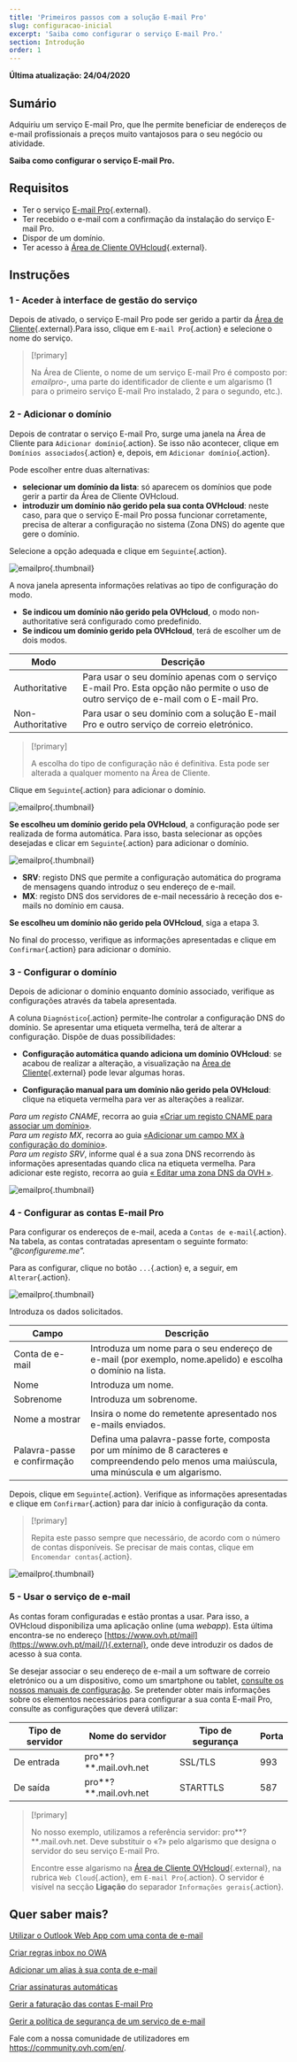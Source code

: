 ```yaml
---
title: 'Primeiros passos com a solução E-mail Pro'
slug: configuracao-inicial
excerpt: 'Saiba como configurar o serviço E-mail Pro.'
section: Introdução
order: 1
---
```


**Última atualização: 24/04/2020**

## Sumário

Adquiriu um serviço E-mail Pro, que lhe permite beneficiar de endereços de e-mail profissionais a preços muito vantajosos para o seu negócio ou atividade.

**Saiba como configurar o serviço E-mail Pro.**

## Requisitos

- Ter o serviço [E-mail Pro](https://www.ovhcloud.com/pt/emails/email-pro/){.external}.
- Ter recebido o e-mail com a confirmação da instalação do serviço E-mail Pro.
- Dispor de um domínio.
- Ter acesso à [Área de Cliente OVHcloud](https://www.ovh.com/auth/?action=gotomanager&from=https://www.ovh.pt/&ovhSubsidiary=pt){.external}.

## Instruções

### 1 - Aceder à interface de gestão do serviço

Depois de ativado, o serviço E-mail Pro pode ser gerido a partir da [Área de Cliente](https://www.ovh.com/auth/?action=gotomanager&from=https://www.ovh.pt/&ovhSubsidiary=pt){.external}.Para isso, clique em `E-mail Pro`{.action} e selecione o nome do serviço.

> [!primary]
>
> Na Área de Cliente, o nome de um serviço E-mail Pro é composto por: *emailpro-*, uma parte do identificador de cliente e um algarismo (1 para o primeiro serviço E-mail Pro instalado, 2 para o segundo, etc.).
>

### 2 - Adicionar o domínio

Depois de contratar o serviço E-mail Pro, surge uma janela na Área de Cliente para `Adicionar domínio`{.action}. Se isso não acontecer, clique em `Domínios associados`{.action} e, depois, em `Adicionar domínio`{.action}.

Pode escolher entre duas alternativas:

- **selecionar um domínio da lista**\: só aparecem os domínios que pode gerir a partir da Área de Cliente OVHcloud.
- **introduzir um domínio não gerido pela sua conta OVHcloud**\: neste caso, para que o serviço E-mail Pro possa funcionar corretamente, precisa de alterar a configuração no sistema (Zona DNS) do agente que gere o domínio.

Selecione a opção adequada e clique em `Seguinte`{.action}.

![emailpro](images/first_config_email_pro_add_domain.png){.thumbnail}

A nova janela apresenta informações relativas ao tipo de configuração do modo.

- **Se indicou um domínio não gerido pela OVHcloud**, o modo non-authoritative será configurado como predefinido.
- **Se indicou um domínio gerido pela OVHcloud**, terá de escolher um de dois modos.

|Modo|Descrição|
|---|---|
|Authoritative|Para usar o seu domínio apenas com o serviço E-mail Pro. Esta opção não permite o uso de outro serviço de e-mail com o E-mail Pro.|
|Non-Authoritative|Para usar o seu domínio com a solução E-mail Pro e outro serviço de correio eletrónico.| 

> [!primary]
>
> A escolha do tipo de configuração não é definitiva. Esta pode ser alterada a qualquer momento na Área de Cliente.
>

Clique em `Seguinte`{.action} para adicionar o domínio.

![emailpro](images/first_config_email_pro_add_domain_step2.png){.thumbnail}

**Se escolheu um domínio gerido pela OVHcloud**, a configuração pode ser realizada de forma automática. Para isso, basta selecionar as opções desejadas e clicar em `Seguinte`{.action} para adicionar o domínio.

![emailpro](images/first_config_email_pro_add_domain_step3.png){.thumbnail}

- **SRV**: registo DNS que permite a configuração automática do programa de mensagens quando introduz o seu endereço de e-mail.
- **MX**: registo DNS dos servidores de e-mail necessário à receção dos e-mails no domínio em causa.

**Se escolheu um domínio não gerido pela OVHcloud**, siga a etapa 3.

No final do processo, verifique as informações apresentadas e clique em `Confirmar`{.action} para adicionar o domínio.

### 3 - Configurar o domínio

Depois de adicionar o domínio enquanto domínio associado, verifique as configurações através da tabela apresentada.

A coluna `Diagnóstico`{.action} permite-lhe controlar a configuração DNS do domínio. Se apresentar uma etiqueta vermelha, terá de alterar a configuração. Dispõe de duas possibilidades:

- **Configuração automática quando adiciona um domínio OVHcloud**: se acabou de realizar a alteração, a visualização na [Área de Cliente](https://www.ovh.com/auth/?action=gotomanager&from=https://www.ovh.pt/&ovhSubsidiary=pt){.external} pode levar algumas horas.

- **Configuração manual para um domínio não gerido pela OVHcloud**: clique na etiqueta vermelha para ver as alterações a realizar.

 *Para um registo CNAME*, recorra ao guia [«Criar um registo CNAME para associar um domínio»](../../microsoft-collaborative-solutions/exchange_20132016_adicionar_um_campo_do_tipo_cname/). 
<br> *Para um registo MX*, recorra ao guia [«Adicionar um campo MX à configuração do domínio»](../../domains/e-mail-partilhado-manual-de-configuracao-mx-com-zona-dns-ovh/). 
<br> *Para um registo SRV*, informe qual é a sua zona DNS recorrendo às informações apresentadas quando clica na etiqueta vermelha. Para adicionar este registo, recorra ao guia [« Editar uma zona DNS da OVH »](../../domains/alojamento_partilhado_como_editar_a_minha_zona_dns/).

![emailpro](images/first_config_email_pro_configure_domain_update.png){.thumbnail}

### 4 - Configurar as contas E-mail Pro

Para configurar os endereços de e-mail, aceda a `Contas de e-mail`{.action}. Na tabela, as contas contratadas apresentam o seguinte formato: “*@configureme.me*”.

Para as configurar, clique no botão `...`{.action} e, a seguir, em `Alterar`{.action}.

![emailpro](images/first_config_email_pro_configure_email_accounts.png){.thumbnail}

Introduza os dados solicitados.

|Campo|Descrição|
|---|---|
|Conta de e-mail|Introduza um nome para o seu endereço de e-mail (por exemplo, nome.apelido) e escolha o domínio na lista.|
|Nome|Introduza um nome.|
|Sobrenome|Introduza um sobrenome.|
|Nome a mostrar|Insira o nome do remetente apresentado nos e-mails enviados.|
|Palavra-passe e confirmação|Defina uma palavra-passe forte, composta por um mínimo de 8 caracteres e compreendendo pelo menos uma maiúscula, uma minúscula e um algarismo.| 

Depois, clique em `Seguinte`{.action}. Verifique as informações apresentadas e clique em `Confirmar`{.action} para dar início à configuração da conta.

> [!primary]
>
> Repita este passo sempre que necessário, de acordo com o número de contas disponíveis. Se precisar de mais contas, clique em `Encomendar contas`{.action}.
>

![emailpro](images/first_config_email_pro_configure_email_accounts_step2.png){.thumbnail}

### 5 - Usar o serviço de e-mail

As contas foram configuradas e estão prontas a usar. Para isso, a OVHcloud disponibiliza uma aplicação online (uma *webapp*). Esta última encontra-se no endereço [https://www.ovh.pt/mail](https://www.ovh.pt/mail//){.external}, onde deve introduzir os dados de acesso à sua conta.

Se desejar associar o seu endereço de e-mail a um software de correio eletrónico ou a um dispositivo, como um smartphone ou tablet, [consulte os nossos manuais de configuração](../). Se pretender obter mais informações sobre os elementos necessários para configurar a sua conta E-mail Pro, consulte as configurações que deverá utilizar:

|Tipo de servidor|Nome do servidor|Tipo de segurança|Porta|
|---|---|---|---|
|De entrada|pro**?**.mail.ovh.net|SSL/TLS|993|
|De saída|pro**?**.mail.ovh.net|STARTTLS|587|

> [!primary]
>
> No nosso exemplo, utilizamos a referência servidor: pro**?**.mail.ovh.net. Deve substituir o «?» pelo algarismo que designa o servidor do seu serviço E-mail Pro.
> 
> Encontre esse algarismo na [Área de Cliente OVHcloud](https://www.ovh.com/auth/?action=gotomanager&from=https://www.ovh.pt/&ovhSubsidiary=pt){.external}, na rubrica `Web Cloud`{.action}, em `E-mail Pro`{.action}. O servidor é visível na secção **Ligação** do separador `Informações gerais`{.action}.
> 

## Quer saber mais?

[Utilizar o Outlook Web App com uma conta de e-mail](https://docs.ovh.com/pt/microsoft-collaborative-solutions/exchange_2016_guia_de_utilizacao_do_outlook_web_app/)

[Criar regras inbox no OWA](https://docs.ovh.com/pt/microsoft-collaborative-solutions/criar-regras-inbox-no-owa/)

[Adicionar um alias à sua conta de e-mail](https://docs.ovh.com/pt/microsoft-collaborative-solutions/email-alias/)

[Criar assinaturas automáticas](https://docs.ovh.com/pt/microsoft-collaborative-solutions/exchange_20132016_assinatura_automatica_-_disclaimer/)

[Gerir a faturação das contas E-mail Pro](https://docs.ovh.com/pt/emails-pro/gestao-faturacao-emailpro/)

[Gerir a política de segurança de um serviço de e-mail](https://docs.ovh.com/pt/microsoft-collaborative-solutions/gerir-politica-de-seguranca-palavra-passe/)

Fale com a nossa comunidade de utilizadores em <https://community.ovh.com/en/>.